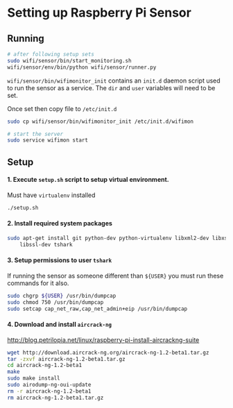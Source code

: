 Setting up Raspberry Pi Sensor
==========

## Running

```bash
# after following setup sets
sudo wifi/sensor/bin/start_monitoring.sh
wifi/sensor/env/bin/python wifi/sensor/runner.py
```
`wifi/sensor/bin/wifimonitor_init` contains an `init.d`
daemon script used to run the sensor as a service.
The `dir` and `user` variables will need to be set.

Once set then copy file to `/etc/init.d`
```bash
sudo cp wifi/sensor/bin/wifimonitor_init /etc/init.d/wifimon

# start the server
sudo service wifimon start
```

## Setup

#### 1. Execute `setup.sh` script to setup virtual environment.
Must have `virtualenv` installed
```bash
./setup.sh
```

#### 2. Install required system packages
```bash
sudo apt-get install git python-dev python-virtualenv libxml2-dev libxslt-dev \
    libssl-dev tshark
```

#### 3. Setup permissions to user `tshark`
If running the sensor as someone different than `${USER}` you must run these
commands for it also.
```bash
sudo chgrp ${USER} /usr/bin/dumpcap
sudo chmod 750 /usr/bin/dumpcap
sudo setcap cap_net_raw,cap_net_admin+eip /usr/bin/dumpcap
```

#### 4. Download and install `aircrack-ng`
http://blog.petrilopia.net/linux/raspberry-pi-install-aircrackng-suite
```bash
wget http://download.aircrack-ng.org/aircrack-ng-1.2-beta1.tar.gz
tar -zxvf aircrack-ng-1.2-beta1.tar.gz
cd aircrack-ng-1.2-beta1
make
sudo make install
sudo airodump-ng-oui-update
rm -r aircrack-ng-1.2-beta1
rm aircrack-ng-1.2-beta1.tar.gz
```
